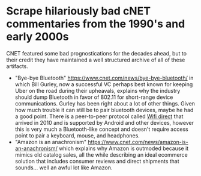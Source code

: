 # Scrape hilariously bad cNET commentaries from the 1990's and early 2000s

CNET featured some bad prognostications for the decades ahead, but to their credit they have maintained a well structured archive of all of these artifacts.

 - "Bye-bye Bluetooth" https://www.cnet.com/news/bye-bye-bluetooth/ in which Bill Gurley, now a successful VC perhaps best known for keeping Uber on the road during their upheavals, explains why the industry should dump Bluetooth in favor of 802.11 for short-range device communications. Gurley has been right about a lot of other things. Given how much trouble it can still be to pair bluetooth devices, maybe he had a good point. There is a peer-to-peer protocol called [Wifi direct](https://en.wikipedia.org/wiki/Wi-Fi_Direct) that arrived in 2010 and is supported by Android and other devices, however this is very much a Bluetooth-like concept and doesn't require access point to pair a keyboard, mouse, and headphones.
- "Amazon is an anachronism" https://www.cnet.com/news/amazon-is-an-anachronism/ which explains why Amazon is outmoded because it mimics old catalog sales, all the while describing an ideal ecommerce solution that includes consumer reviews and direct shipments that sounds... well an awful lot like Amazon.